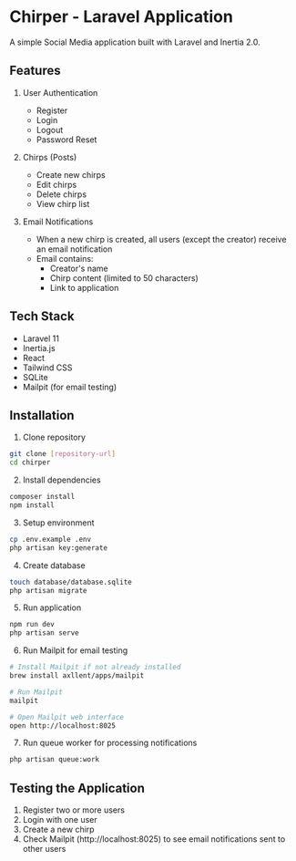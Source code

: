 # Chirper - Laravel Application

A simple Social Media application built with Laravel and Inertia 2.0.

## Features

1. User Authentication

   - Register
   - Login
   - Logout
   - Password Reset

2. Chirps (Posts)

   - Create new chirps
   - Edit chirps
   - Delete chirps
   - View chirp list

3. Email Notifications
   - When a new chirp is created, all users (except the creator) receive an email notification
   - Email contains:
     - Creator's name
     - Chirp content (limited to 50 characters)
     - Link to application

## Tech Stack

- Laravel 11
- Inertia.js
- React
- Tailwind CSS
- SQLite
- Mailpit (for email testing)

## Installation

1. Clone repository

```bash
git clone [repository-url]
cd chirper
```

2. Install dependencies

```bash
composer install
npm install
```

3. Setup environment

```bash
cp .env.example .env
php artisan key:generate
```

4. Create database

```bash
touch database/database.sqlite
php artisan migrate
```

5. Run application

```bash
npm run dev
php artisan serve
```

6. Run Mailpit for email testing

```bash
# Install Mailpit if not already installed
brew install axllent/apps/mailpit

# Run Mailpit
mailpit

# Open Mailpit web interface
open http://localhost:8025
```

7. Run queue worker for processing notifications

```bash
php artisan queue:work
```

## Testing the Application

1. Register two or more users
2. Login with one user
3. Create a new chirp
4. Check Mailpit (http://localhost:8025) to see email notifications sent to other users
